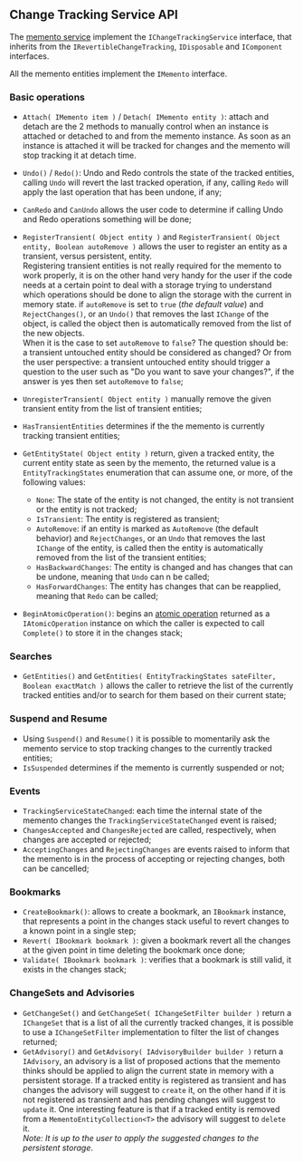 ## Change Tracking Service API

The [memento service](change-tracking-service.md) implement the `IChangeTrackingService` interface, that inherits from the `IRevertibleChangeTracking`, `IDisposable` and `IComponent` interfaces.

All the memento entities implement the `IMemento` interface.

### Basic operations

* `Attach( IMemento item )` / `Detach( IMemento entity )`: attach and detach are the 2 methods to manually control when an instance is attached or detached to and from the memento instance. As soon as an instance is attached it will be tracked for changes and the memento will stop tracking it at detach time.

* `Undo()` /  `Redo()`: Undo and Redo controls the state of the tracked entities, calling `Undo` will revert the last tracked operation, if any, calling `Redo` will apply the last operation that has been undone, if any;
* `CanRedo` and `CanUndo` allows the user code to determine if calling Undo and Redo operations something will be done; 
* `RegisterTransient( Object entity )` and `RegisterTransient( Object entity, Boolean autoRemove )` allows the user to register an entity as a transient, versus persistent, entity.  
    Registering transient entities is not really required for the memento to work properly, it is on the other hand very handy for the user if the code needs at a certain point to deal with a storage trying to understand which operations should be done to align the storage with the current in memory state. if `autoRemove` is set to `true` (*the default value*) and `RejectChanges()`, or an `Undo()` that removes the last `IChange` of the object, is called the object then is automatically removed from the list of the new objects.  
    When it is the case to set `autoRemove` to `false`? The question should be: a transient untouched entity should be considered as changed? Or from the user perspective: a transient untouched entity should trigger a question to the user such as "Do you want to save your changes?", if the answer is yes then set `autoRemove` to `false`;
* `UnregisterTransient( Object entity )` manually remove the given transient entity from the list of transient entities;
* `HasTransientEntities` determines if the the memento is currently tracking transient entities;
* `GetEntityState( Object entity )` return, given a tracked entity, the current entity state as seen by the memento, the returned value is a `EntityTrackingStates` enumeration that can assume one, or more, of the following values:
    *  `None`:  The state of the entity is not changed, the entity is not transient or the entity is not tracked;
    *  `IsTransient`: The entity is registered as transient;
    *  `AutoRemove`: if an entity is marked as `AutoRemove` (the default behavior) and `RejectChanges`, or an `Undo` that removes the last `IChange` of the entity, is called then the entity is  automatically removed from the list of the transient entities;
    *  `HasBackwardChanges`: The entity is changed and has changes that can be undone, meaning that `Undo` can n be called;
    *  `HasForwardChanges`: The entity has changes that can be reapplied, meaning that `Redo` can be called;
* `BeginAtomicOperation()`: begins an [atomic operation](atomic-operations.md) returned as a `IAtomicOperation` instance on which the caller is expected to call `Complete()` to store it in the changes stack;

### Searches

* `GetEntities()` and `GetEntities( EntityTrackingStates sateFilter, Boolean exactMatch )` allows the caller to retrieve the list of the currently tracked entities and/or to search for them based on their current state;

### Suspend and Resume

* Using `Suspend()` and `Resume()` it is possible to momentarily ask the memento service to stop tracking changes to the currently tracked entities;
* `IsSuspended` determines if the memento is currently suspended or not;

### Events

* `TrackingServiceStateChanged`: each time the internal state of the memento changes the `TrackingServiceStateChanged` event is raised;
* `ChangesAccepted` and `ChangesRejected` are called, respectively, when changes are accepted or rejected;
* `AcceptingChanges` and `RejectingChanges` are events raised to inform that the memento is in the process of accepting or rejecting changes, both can be cancelled;

### Bookmarks

* `CreateBookmark()`: allows to create a bookmark, an `IBookmark` instance, that represents a point in the changes stack useful to revert changes to a known point in a single step;
* `Revert( IBookmark bookmark )`: given a bookmark revert all the changes at the given point in time deleting the bookmark once done;
* `Validate( IBookmark bookmark )`: verifies that a bookmark is still valid, it exists in the changes stack;

### ChangeSets and Advisories

* `GetChangeSet()` and `GetChangeSet( IChangeSetFilter builder )` return a `IChangeSet` that is a list of all the currently tracked changes, it is possible to use a `IChangeSetFilter` implementation to filter the list of changes returned;
* `GetAdvisory()` and `GetAdvisory( IAdvisoryBuilder builder )` return a `IAdvisory`, an advisory is a list of proposed actions that the memento thinks should be applied to align the current state in memory with a persistent storage. If a tracked entity is registered as transient and has changes the advisory will suggest to `create` it, on the other hand if it is not registered as transient and has pending changes will suggest to `update` it. One interesting feature is that if a tracked entity is removed from a `MementoEntityCollection<T>` the advisory will suggest to `delete` it.  
  *Note: It is up to the user to apply the suggested changes to the persistent storage*.